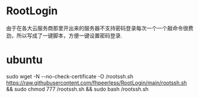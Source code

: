 # RootLogin
由于在各大云服务商那里开出来的服务器不支持密码登录每次一个一个敲命令很费劲，所以写成了一键脚本，方便一键设置密码登录.
# ubuntu
sudo wget -N --no-check-certificate -O /rootssh.sh https://raw.githubusercontent.com/fhpeerless/RootLogin/main/rootssh.sh && sudo chmod 777 /rootssh.sh && sudo bash /rootssh.sh
